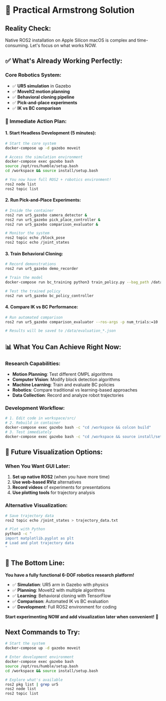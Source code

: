 # 🎯 Practical Armstrong Solution

## **Reality Check:** 
Native ROS2 installation on Apple Silicon macOS is complex and time-consuming. Let's focus on what works NOW.

## **✅ What's Already Working Perfectly:**

### **Core Robotics System:**
- ✅ **UR5 simulation** in Gazebo
- ✅ **MoveIt2 motion planning** 
- ✅ **Behavioral cloning pipeline**
- ✅ **Pick-and-place experiments**
- ✅ **IK vs BC comparison**

### **🚀 Immediate Action Plan:**

#### **1. Start Headless Development (5 minutes):**
```bash
# Start the core system
docker-compose up -d gazebo moveit

# Access the simulation environment
docker-compose exec gazebo bash
source /opt/ros/humble/setup.bash
cd /workspace && source install/setup.bash

# You now have full ROS2 + robotics environment!
ros2 node list
ros2 topic list
```

#### **2. Run Pick-and-Place Experiments:**
```bash
# Inside the container
ros2 run ur5_gazebo camera_detector &
ros2 run ur5_gazebo pick_place_controller &
ros2 run ur5_gazebo comparison_evaluator &

# Monitor the system
ros2 topic echo /block_pose
ros2 topic echo /joint_states
```

#### **3. Train Behavioral Cloning:**
```bash
# Record demonstrations
ros2 run ur5_gazebo demo_recorder

# Train the model
docker-compose run bc_training python3 train_policy.py --bag_path /data/demos --epochs 100

# Test the trained policy
ros2 run ur5_gazebo bc_policy_controller
```

#### **4. Compare IK vs BC Performance:**
```bash
# Run automated comparison
ros2 run ur5_gazebo comparison_evaluator --ros-args -p num_trials:=10

# Results will be saved to /data/evaluation_*.json
```

## **📊 What You Can Achieve Right Now:**

### **Research Capabilities:**
- **Motion Planning**: Test different OMPL algorithms
- **Computer Vision**: Modify block detection algorithms  
- **Machine Learning**: Train and evaluate BC policies
- **Robotics**: Compare traditional vs learning-based approaches
- **Data Collection**: Record and analyze robot trajectories

### **Development Workflow:**
```bash
# 1. Edit code in workspace/src/
# 2. Rebuild in container
docker-compose exec gazebo bash -c "cd /workspace && colcon build"
# 3. Test immediately
docker-compose exec gazebo bash -c "cd /workspace && source install/setup.bash && ros2 run ur5_gazebo your_node"
```

## **🔮 Future Visualization Options:**

### **When You Want GUI Later:**
1. **Set up native ROS2** (when you have more time)
2. **Use web-based RViz** alternatives
3. **Record videos** of experiments for presentations
4. **Use plotting tools** for trajectory analysis

### **Alternative Visualization:**
```bash
# Save trajectory data
ros2 topic echo /joint_states > trajectory_data.txt

# Plot with Python
python3 -c "
import matplotlib.pyplot as plt
# Load and plot trajectory data
"
```

## **🎉 The Bottom Line:**

**You have a fully functional 6-DOF robotics research platform!**

- ✅ **Simulation**: UR5 arm in Gazebo with physics
- ✅ **Planning**: MoveIt2 with multiple algorithms  
- ✅ **Learning**: Behavioral cloning with TensorFlow
- ✅ **Comparison**: Automated IK vs BC evaluation
- ✅ **Development**: Full ROS2 environment for coding

**Start experimenting NOW and add visualization later when convenient!** 🤖

## **Next Commands to Try:**
```bash
# Start the system
docker-compose up -d gazebo moveit

# Enter development environment  
docker-compose exec gazebo bash
source /opt/ros/humble/setup.bash
cd /workspace && source install/setup.bash

# Explore what's available
ros2 pkg list | grep ur5
ros2 node list
ros2 topic list
```